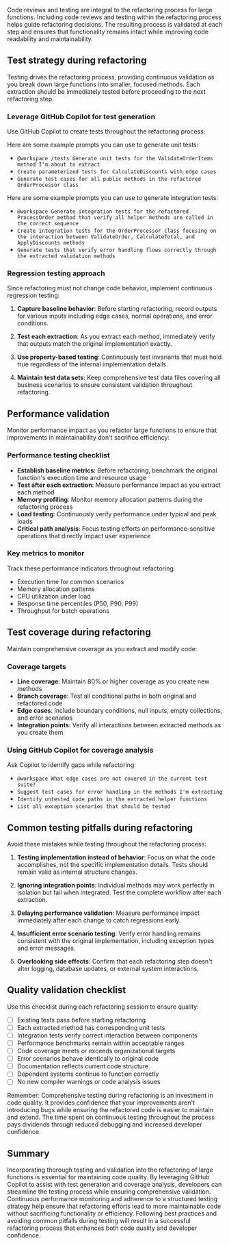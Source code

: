Code reviews and testing are integral to the refactoring process for large functions. Including code reviews and testing within the refactoring process helps guide refactoring decisions. The resulting process is validated at each step and ensures that functionality remains intact while improving code readability and maintainability.

## Test strategy during refactoring

Testing drives the refactoring process, providing continuous validation as you break down large functions into smaller, focused methods. Each extraction should be immediately tested before proceeding to the next refactoring step.

### Leverage GitHub Copilot for test generation

Use GitHub Copilot to create tests throughout the refactoring process:

Here are some example prompts you can use to generate unit tests:

- `@workspace /tests Generate unit tests for the ValidateOrderItems method I'm about to extract`
- `Create parameterized tests for CalculateDiscounts with edge cases`
- `Generate test cases for all public methods in the refactored OrderProcessor class`

Here are some example prompts you can use to generate integration tests:

- `@workspace Generate integration tests for the refactored ProcessOrder method that verify all helper methods are called in the correct sequence`
- `Create integration tests for the OrderProcessor class focusing on the interaction between ValidateOrder, CalculateTotal, and ApplyDiscounts methods`
- `Generate tests that verify error handling flows correctly through the extracted validation methods`

### Regression testing approach

Since refactoring must not change code behavior, implement continuous regression testing:

1. **Capture baseline behavior**: Before starting refactoring, record outputs for various inputs including edge cases, normal operations, and error conditions.

2. **Test each extraction**: As you extract each method, immediately verify that outputs match the original implementation exactly.

3. **Use property-based testing**: Continuously test invariants that must hold true regardless of the internal implementation details.

4. **Maintain test data sets**: Keep comprehensive test data files covering all business scenarios to ensure consistent validation throughout refactoring.

## Performance validation

Monitor performance impact as you refactor large functions to ensure that improvements in maintainability don't sacrifice efficiency:

### Performance testing checklist

- **Establish baseline metrics**: Before refactoring, benchmark the original function's execution time and resource usage
- **Test after each extraction**: Measure performance impact as you extract each method
- **Memory profiling**: Monitor memory allocation patterns during the refactoring process
- **Load testing**: Continuously verify performance under typical and peak loads
- **Critical path analysis**: Focus testing efforts on performance-sensitive operations that directly impact user experience

### Key metrics to monitor

Track these performance indicators throughout refactoring:

- Execution time for common scenarios
- Memory allocation patterns
- CPU utilization under load
- Response time percentiles (P50, P90, P99)
- Throughput for batch operations

## Test coverage during refactoring

Maintain comprehensive coverage as you extract and modify code:

### Coverage targets

- **Line coverage**: Maintain 80% or higher coverage as you create new methods
- **Branch coverage**: Test all conditional paths in both original and refactored code
- **Edge cases**: Include boundary conditions, null inputs, empty collections, and error scenarios
- **Integration points**: Verify all interactions between extracted methods as you create them

### Using GitHub Copilot for coverage analysis

Ask Copilot to identify gaps while refactoring:

- `@workspace What edge cases are not covered in the current test suite?`
- `Suggest test cases for error handling in the methods I'm extracting`
- `Identify untested code paths in the extracted helper functions`
- `List all exception scenarios that should be tested`

## Common testing pitfalls during refactoring

Avoid these mistakes while testing throughout the refactoring process:

1. **Testing implementation instead of behavior**: Focus on what the code accomplishes, not the specific implementation details. Tests should remain valid as internal structure changes.

2. **Ignoring integration points**: Individual methods may work perfectly in isolation but fail when integrated. Test the complete workflow after each extraction.

3. **Delaying performance validation**: Measure performance impact immediately after each change to catch regressions early.

4. **Insufficient error scenario testing**: Verify error handling remains consistent with the original implementation, including exception types and error messages.

5. **Overlooking side effects**: Confirm that each refactoring step doesn't alter logging, database updates, or external system interactions.

## Quality validation checklist

Use this checklist during each refactoring session to ensure quality:

- [ ] Existing tests pass before starting refactoring
- [ ] Each extracted method has corresponding unit tests
- [ ] Integration tests verify correct interaction between components
- [ ] Performance benchmarks remain within acceptable ranges
- [ ] Code coverage meets or exceeds organizational targets
- [ ] Error scenarios behave identically to original code
- [ ] Documentation reflects current code structure
- [ ] Dependent systems continue to function correctly
- [ ] No new compiler warnings or code analysis issues

Remember: Comprehensive testing during refactoring is an investment in code quality. It provides confidence that your improvements aren't introducing bugs while ensuring the refactored code is easier to maintain and extend. The time spent on continuous testing throughout the process pays dividends through reduced debugging and increased developer confidence.

## Summary

Incorporating thorough testing and validation into the refactoring of large functions is essential for maintaining code quality. By leveraging GitHub Copilot to assist with test generation and coverage analysis, developers can streamline the testing process while ensuring comprehensive validation. Continuous performance monitoring and adherence to a structured testing strategy help ensure that refactoring efforts lead to more maintainable code without sacrificing functionality or efficiency. Following best practices and avoiding common pitfalls during testing will result in a successful refactoring process that enhances both code quality and developer confidence.